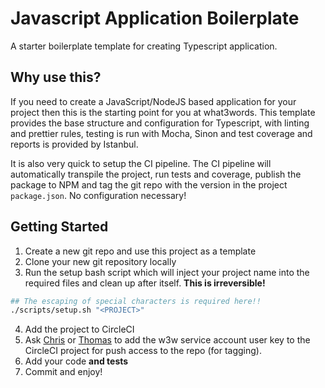 # Javascript Application Boilerplate

A starter boilerplate template for creating Typescript application.

## Why use this?

If you need to create a JavaScript/NodeJS based application for your project then this is the starting point for you at what3words. This template provides the base structure and configuration for Typescript, with linting and prettier rules, testing is run with Mocha, Sinon and test coverage and reports is provided by Istanbul.

It is also very quick to setup the CI pipeline. The CI pipeline will automatically transpile the project, run tests and coverage, publish the package to NPM and tag the git repo with the version in the project `package.json`. No configuration necessary!

## Getting Started

1. Create a new git repo and use this project as a template
2. Clone your new git repository locally
3. Run the setup bash script which will inject your project name into the required files and clean up after itself. __This is irreversible!__
```bash
## The escaping of special characters is required here!!
./scripts/setup.sh "<PROJECT>"
```
4. Add the project to CircleCI
5. Ask [Chris][] or [Thomas][] to add the w3w service account user key to the CircleCI project for push access to the repo (for tagging).
6. Add your code __and tests__
7. Commit and enjoy!


##
[Chris]: https://github.com/c5haw
[Thomas]: https://github.com/tzlillington